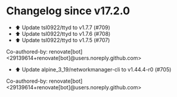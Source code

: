# Changelog since v17.2.0
- ⬆️ Update tsl0922/ttyd to v1.7.7 (#709) 
- ⬆️ Update tsl0922/ttyd to v1.7.6 (#708) 
- ⬆️ Update tsl0922/ttyd to v1.7.5 (#707)

Co-authored-by: renovate[bot] <29139614+renovate[bot]@users.noreply.github.com> 
- ⬆️ Update alpine_3_19/networkmanager-cli to v1.44.4-r0 (#705)

Co-authored-by: renovate[bot] <29139614+renovate[bot]@users.noreply.github.com> 
